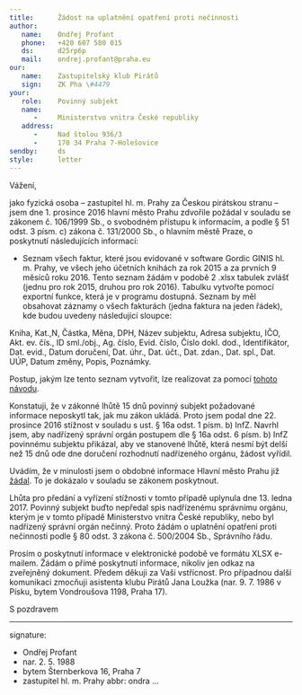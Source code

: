 ```yaml
---
title:      Žádost na uplatnění opatření proti nečinnosti
author:
   name:    Ondřej Profant
   phone:   +420 607 580 015
   ds:      d25rp6p
   mail:    ondrej.profant@praha.eu
our:
   name:    Zastupitelský klub Pirátů
   sign:    ZK Pha \#4479
your:
   role:    Povinný subjekt
   name:    
      -     Ministerstvo vnitra České republiky
   address:
      -     Nad štolou 936/3
      -     170 34 Praha 7-Holešovice
sendby:     ds
style:      letter
---
```


Vážení, 

jako fyzická osoba – zastupitel hl. m. Prahy za Českou pirátskou stranu – jsem dne 1. prosince 2016 hlavní město Prahu zdvořile požádal v souladu se zákonem č. 106/1999 Sb., o svobodném přístupu k informacím, a podle § 51 odst. 3 písm. c) zákona č. 131/2000 Sb., o hlavním městě Praze, o poskytnutí následujících informací:

* Seznam všech faktur, které jsou evidované v software Gordic GINIS hl. m. Prahy, ve všech jeho účetních knihách za rok 2015 a za prvních 9 měsíců roku 2016. Tento seznam žádám v podobě 2 .xlsx tabulek zvlášť (jednu pro rok 2015, druhou pro rok 2016). Tabulku vytvořte pomocí exportní funkce, která je v programu dostupná. Seznam by měl obsahovat záznamy o všech fakturách (jedna faktura na jeden řádek), kde budou uvedeny následující sloupce:

Kniha, Kat.,N, Částka, Měna, DPH, Název subjektu, Adresa subjektu, IČO, Akt. ev. čís., ID sml./obj., Ag. číslo, Evid. číslo, Číslo dokl. dod., Identifikátor, Dat. evid., Datum doručení, Dat. úhr., Dat. účt., Dat. zdan., Dat. spl., Dat. UÚP, Datum změny, Popis, Poznámky.

Postup, jakým lze tento seznam vytvořit, lze realizovat za pomocí [tohoto návodu](https://github.com/pirati-cz/KlubPraha/blob/master/materialy/navod/navod-druhy.md). 

Konstatuji, že v zákonné lhůtě 15 dnů povinný subjekt požadované informace neposkytl tak, jak mu zákon ukládá. Proto jsem podal dne 22. prosince 2016 stížnost v souladu s ust. § 16a odst. 1 písm. b) InfZ. Navrhl jsem, aby nadřízený správní orgán postupem dle § 16a odst. 6 písm. b) InfZ povinnému subjektu přikázal, aby ve stanovené lhůtě, která nesmí být delší než 15 dnů ode dne doručení rozhodnutí nadřízeného orgánu, žádost vyřídil.

Uvádím, že v minulosti jsem o obdobné informace Hlavní město Prahu již [žádal](https://github.com/pirati-cz/KlubPraha/blob/master/spisy/2016/077-faktury-mhmp-rok-2009/main.pdf). To je dokázalo v souladu se zákonem poskytnout.

Lhůta pro předání a vyřízení stížnosti v tomto případě uplynula dne 13. ledna 2017. Povinný subjekt buďto nepředal spis nadřízenému správnímu orgánu, kterým je v tomto případě Ministerstvo vnitra České republiky, nebo byl nadřízený správní orgán nečinný. Proto žádám o uplatnění opatření proti nečinnosti podle § 80 odst. 3 zákona č. 500/2004 Sb., Správního řádu. 

Prosím o poskytnutí informace v elektronické podobě ve formátu XLSX e-mailem. Žádám o přímé poskytnutí informace, nikoliv jen odkaz na zveřejněný dokument. Předem děkuji za Vaši vstřícnost. Pro případnou další komunikaci zmocňuji asistenta klubu Pirátů Jana Loužka (nar. 9. 7. 1986 v Písku, bytem Vondroušova 1198, Praha 17). 

S pozdravem

---
signature: 
  - Ondřej Profant
  - nar. 2. 5. 1988
  - bytem Šternberkova 16, Praha 7
  - zastupitel hl. m. Prahy
abbr:       ondra
...
